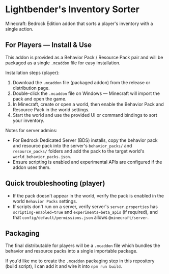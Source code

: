 # Lightbender's Inventory Sorter

Minecraft: Bedrock Edition addon that sorts a player's inventory with a single action.

## For Players — Install & Use

This addon is provided as a Behavior Pack / Resource Pack pair and will be packaged as a single `.mcaddon` file for easy installation.

Installation steps (player):

1. Download the `.mcaddon` file (packaged addon) from the release or distribution page.
2. Double-click the `.mcaddon` file on Windows — Minecraft will import the pack and open the game.
3. In Minecraft, create or open a world, then enable the Behavior Pack and Resource Pack in the world settings.
4. Start the world and use the provided UI or command bindings to sort your inventory.

Notes for server admins:

- For Bedrock Dedicated Server (BDS) installs, copy the behavior pack and resource pack into the server's `behavior_packs/` and `resource_packs/` folders and add the pack to the target world's `world_behavior_packs.json`.
- Ensure scripting is enabled and experimental APIs are configured if the addon uses them.

## Quick troubleshooting (player)

- If the pack doesn't appear in the world, verify the pack is enabled in the world `Behavior Packs` settings.
- If scripts don't run on a server, verify server's `server.properties` has `scripting-enabled=true` and `experiments=beta_apis` (if required), and that `config/default/permissions.json` allows `@minecraft/server`.

## Packaging

The final distributable for players will be a `.mcaddon` file which bundles the behavior and resource packs into a single importable package.

If you'd like me to create the `.mcaddon` packaging step in this repository (build script), I can add it and wire it into `npm run build`.
